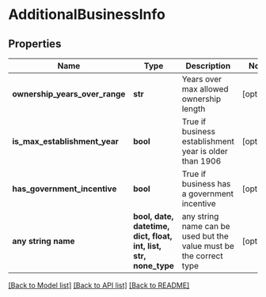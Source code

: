 # AdditionalBusinessInfo


## Properties
Name | Type | Description | Notes
------------ | ------------- | ------------- | -------------
**ownership_years_over_range** | **str** | Years over max allowed ownership length | [optional] 
**is_max_establishment_year** | **bool** | True if business establishment year is older than 1906 | [optional] 
**has_government_incentive** | **bool** | True if business has a government incentive | [optional] 
**any string name** | **bool, date, datetime, dict, float, int, list, str, none_type** | any string name can be used but the value must be the correct type | [optional]

[[Back to Model list]](../README.md#documentation-for-models) [[Back to API list]](../README.md#documentation-for-api-endpoints) [[Back to README]](../README.md)


